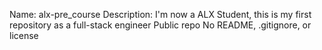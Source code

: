 Name: alx-pre_course
Description: I'm now a ALX Student, this is my first repository as a full-stack engineer
Public repo
No README, .gitignore, or license
